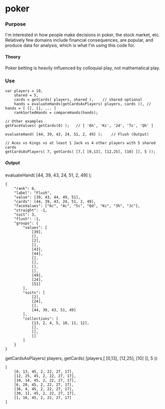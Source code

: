 # poker

### Purpose

I'm interested in how people make decisions in poker, the stock market, etc. Relatively few domains include financial consequences, are popular, and produce data for analysis, which is what I'm using this code for.

#### Theory

Poker betting is heavily influenced by colloquial play, not mathematical play.


### Use

```
var	players = 10,
	shared = 5,
	cards = getCards( players, shared ),	// shared optional
	hands = evaluateHands(getCardsAsPlayers( players, cards )),	// hands = [ [], [], ... ]
	rankSortedHands = compareHands(hands);

// Other examples	
getFaceValues( getCards(0) );	// [ '6h', 'Kc', '2d', 'Ts', 'Qh' ]

evaluateHand( [44, 39, 43, 24, 51, 2, 49] );	// Flush (Output)

// Aces vs Kings vs at least 1 Jack vs 4 other players with 5 shared cards
getCardsAsPlayers( 7, getCards( [7,[ [0,13], [12,25], [10] ]], 5 ));

```


##### Output
evaluateHand( [44, 39, 43, 24, 51, 2, 49] );
```
{
	"rank": 6,
	"label": "Flush",
	"value": [39, 43, 44, 49, 51],
	"cards": [44, 39, 43, 24, 51, 2, 49],
	"faceValues": ["6c", "Ac", "5c", "Qd", "Kc", "3h", "Jc"],
	"straight": -1,
	"suit": 3,
	"flush": -1,
	"groups": {
		"values": [
			[39],
			[],
			[2],
			[],
			[43],
			[44],
			[],
			[],
			[],
			[],
			[49],
			[24],
			[51]
		],
		"suits": [
			[2],
			[24],
			[],
			[44, 39, 43, 51, 49]
		],
		"collections": [
			[13, 2, 4, 5, 10, 11, 12],
			[],
			[],
			[]
		]
	}
}
```

getCardsAsPlayers( players, getCards( [players,[ [0,13], [12,25], [10] ]], 5 ))
```
[
	[0, 13, 45, 2, 22, 27, 17],
	[12, 25, 45, 2, 22, 27, 17],
	[10, 14, 45, 2, 22, 27, 17],
	[6, 28, 45, 2, 22, 27, 17],
	[36, 4, 45, 2, 22, 27, 17],
	[30, 11, 45, 2, 22, 27, 17],
	[1, 16, 45, 2, 22, 27, 17]
]
```